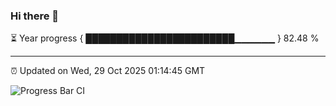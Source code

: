 ### Hi there 👋

⏳ Year progress { ████████████████████████▁▁▁▁▁▁ } 82.48 %

---

⏰ Updated on Wed, 29 Oct 2025 01:14:45 GMT

![Progress Bar CI](https://github.com/liununu/liununu/workflows/Progress%20Bar%20CI/badge.svg)
